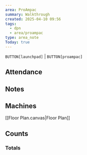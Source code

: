 ```yaml
---
area: ProAmpac
summary: Walkthrough
created: 2025-04-10 09:56
tags:
  - dpn
  - area/proampac
type: area_note
Today: true
---
```

`BUTTON[launchpad]` | `BUTTON[proampac]`


## Attendance


## Notes

## Machines

[[Floor Plan.canvas|Floor Plan]]

## Counts


### Totals

